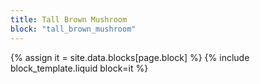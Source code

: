 ```yaml
---
title: Tall Brown Mushroom
block: "tall_brown_mushroom"
---
```


{% assign it = site.data.blocks[page.block] %}
{% include block_template.liquid block=it %}

